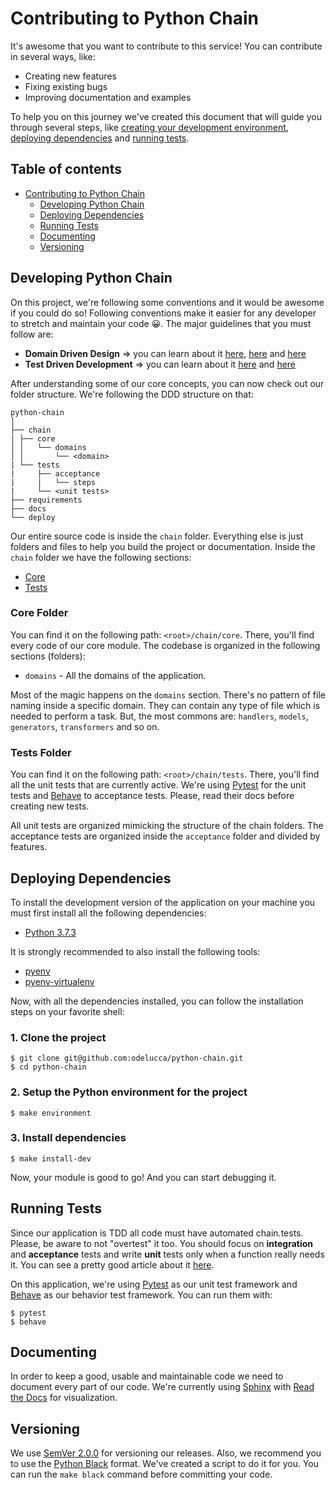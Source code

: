 # Contributing to Python Chain

It's awesome that you want to contribute to this service! You can contribute in several ways, like:

* Creating new features
* Fixing existing bugs
* Improving documentation and examples

To help you on this journey we've created this document that will guide you through several steps, like [creating your development environment](#developing-python-chain), [deploying dependencies](#deploying-dependencies) and [running tests](#running-tests).

## Table of contents

* [Contributing to Python Chain](#)
  * [Developing Python Chain](#developing-python-chain)
  * [Deploying Dependencies](#deploying-dependencies)
  * [Running Tests](#running-tests)
  * [Documenting](#documenting)
  * [Versioning](#versioning)

## Developing Python Chain

On this project, we're following some conventions and it would be awesome if you could do so! Following conventions make it easier for any developer to stretch and maintain your code 😀. The major guidelines that you must follow are:

* **Domain Driven Design** => you can learn about it [here](https://blog.cleancoder.com/uncle-bob/2011/09/30/Screaming-Architecture.html), [here](https://techbeacon.com/app-dev-testing/get-your-feet-wet-domain-driven-design-3-guiding-principles) and [here](https://www.livrariacultura.com.br/p/livros/informatica-e-tecnologia/software/domain-driven-design-46458301?id_link=8787&adtype=pla&id_link=8787&gclid=EAIaIQobChMIg7i7g6_24gIVFwmRCh3UiQYBEAYYAiABEgKbt_D_BwE)
* **Test Driven Development** => you can learn about it [here](https://www.devmedia.com.br/test-driven-development-tdd-simples-e-pratico/18533) and [here](https://hackernoon.com/introduction-to-test-driven-development-tdd-61a13bc92d92)

After understanding some of our core concepts, you can now check out our folder structure. We're following the DDD structure on that:

```
python-chain
│
├── chain
| ├── core
│ │   └── domains
│ │       └── <domain>
| └── tests
|     ├── acceptance
|     |   └── steps
|     └── <unit tests>
├── requirements
├── docs
└── deploy
```

Our entire source code is inside the `chain` folder. Everything else is just folders and files to help you build the project or documentation. Inside the `chain` folder we have the following sections:

* [Core](#core-folder)
* [Tests](#tests-folder)

### Core Folder

You can find it on the following path: `<root>/chain/core`. There, you'll find every code of our core module. The codebase is organized in the following sections (folders):

* `domains` - All the domains of the application.

Most of the magic happens on the `domains` section. There's no pattern of file naming inside a specific domain. They can contain any type of file which is needed to perform a task. But, the most commons are: `handlers`, `models`, `generators`, `transformers` and so on.

### Tests Folder

You can find it on the following path: `<root>/chain/tests`. There, you'll find all the unit tests that are currently active. We're using [Pytest](https://docs.pytest.org/en/latest/) for the unit tests and [Behave](https://behave.readthedocs.io/en/latest/) to acceptance tests. Please, read their docs before creating new tests.

All unit tests are organized mimicking the structure of the chain folders. The acceptance tests are organized inside the `acceptance` folder and divided by features.

## Deploying Dependencies

To install the development version of the application on your machine you must first install all the following dependencies:

* [Python 3.7.3](https://www.python.org/downloads/release/python-373/)

It is strongly recommended to also install the following tools:

* [pyenv](https://github.com/pyenv/pyenv)
* [pyenv-virtualenv](https://github.com/pyenv/pyenv-virtualenv)

Now, with all the dependencies installed, you can follow the installation steps on your favorite shell:

### 1. Clone the project
```
$ git clone git@github.com:odelucca/python-chain.git
$ cd python-chain
```

### 2. Setup the Python environment for the project
```
$ make environment
```

### 3. Install dependencies
```
$ make install-dev
```

Now, your module is good to go! And you can start debugging it.

## Running Tests

Since our application is TDD all code must have automated chain.tests. Please, be aware to not "overtest" it too. You should focus on **integration** and **acceptance** tests and write **unit** tests only when a function really needs it. You can see a pretty good article about it [here](https://kentcdodds.com/blog/write-tests).

On this application, we're using [Pytest](https://docs.pytest.org/en/latest/) as our unit test framework and [Behave](https://behave.readthedocs.io/en/latest/) as our behavior test framework. You can run them with:

```
$ pytest
$ behave
```

## Documenting

In order to keep a good, usable and maintainable code we need to document every part of our code. We're currently using [Sphinx](http://www.sphinx-doc.org/en/master/) with [Read the Docs](https://readthedocs.org) for visualization.

## Versioning

We use [SemVer 2.0.0](https://semver.org/) for versioning our releases. Also, we recommend you to use the [Python Black](https://github.com/python/black) format. We've created a script to do it for you. You can run the `make black` command before committing your code.
